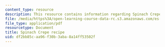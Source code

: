 ```yaml
---
content_type: resource
description: This resource contains information regarding Spinach Crepe recipe.
file: /media/https%3A/open-learning-course-data-rc.s3.amazonaws.com/es-s41-speak-italian-with-your-mouth-full-spring-2012/df2bb85caa96f30b3aba8a14ff53502f_MITES_S41S12_recipe_7.pdf
file_type: application/pdf
resourcetype: Document
title: Spinach Crepe recipe
uid: df2bb85c-aa96-f30b-3aba-8a14ff53502f
---
```

